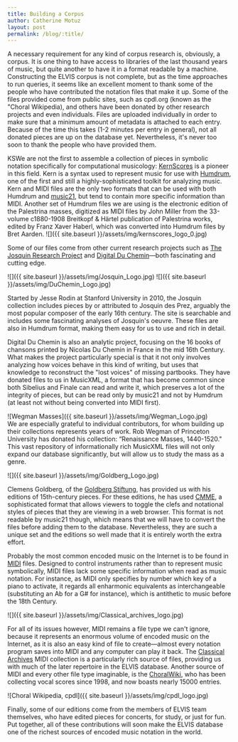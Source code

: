 ```yaml
---
title: Building a Corpus
author: Catherine Motuz
layout: post
permalink: /blog/:title/
---
```

A necessary requirement for any kind of corpus research is, obviously, a corpus. It is one thing to have access to libraries of the last thousand years of music, but quite another to have it in a format readable by a machine. Constructing the ELVIS corpus is not complete, but as the time approaches to run queries, it seems like an excellent moment to thank some of the people who have contributed the notation files that make it up. Some of the files provided come from public sites, such as cpdl.org (known as the "Choral Wikipedia), and others have been donated by other research projects and even individuals. Files are uploaded individually in order to make sure that a minimum amount of metadata is attached to each entry. Because of the time this takes (1-2 minutes per entry in general), not all donated pieces are up on the database yet. Nevertheless, it's never too soon to thank the people who have provided them.

KSWe are not the first to assemble a collection of pieces in symbolic notation specifically for computational musicology: [KernScores](http://kern.ccarh.org/) is a pioneer in this field. Kern is a syntax used to represent music for use with [Humdrum](http://www.musiccog.ohio-state.edu/Humdrum/), one of the first and still a highly-sophisticated toolkit for analyzing music. Kern and MIDI files are the only two formats that can be used with both Humdrum and [music21](http://web.mit.edu/music21/), but tend to contain more specific information than MIDI. Another set of Humdrum files we are using is the electronic edition of the Palestrina masses, digitized as MIDI files by John Miller from the 33-volume c1880-1908 Breitkopf & Härtel publication of Palestrina works, edited by Franz Xaver Haberl, which was converted into Humdrum files by Bret Aarden.
![]({{ site.baseurl }}/assets/img/kernscores_logo_0.jpg)

Some of our files come from other current research projects such as [The Josquin Research Project](http://josquin.stanford.edu/) and [Digital Du Chemin](http://duchemin.haverford.edu/)—both fascinating and cutting edge.

 ![]({{ site.baseurl }}/assets/img/Josquin_Logo.jpg)     ![]({{ site.baseurl }}/assets/img/DuChemin_Logo.jpg)

Started by Jesse Rodin at Stanford University in 2010, the Josquin collection includes pieces by or attributed to Josquin des Prez, arguably the most popular composer of the early 16th century. The site is searchable and includes some fascinating analyses of Josquin's oeuvre. These files are also in Humdrum format, making them easy for us to use and rich in detail.

Digital Du Chemin is also an analytic project, focusing on the 16 books of chansons printed by Nicolas Du Chemin in France in the mid 16th Century. What makes the project particularly special is that it not only involves analyzing how voices behave in this kind of writing, but uses that knowledge to reconstruct the "lost voices" of missing partbooks. They have donated files to us in MusicXML, a format that has become common since both Sibelius and Finale can read and write it, which preserves a lot of the integrity of pieces, but can be read only by music21 and not by Humdrum (at least not without being converted into MIDI first).

![Wegman Masses]({{ site.baseurl }}/assets/img/Wegman_Logo.jpg)  
We are especially grateful to individual contributors, for whom building up their collections represents years of work. Rob Wegman of Princeton University has donated his collection: “Renaissance Masses, 1440-1520." This vast repository of informationally rich MusicXML files will not only expand our database significantly, but will allow us to study the mass as a genre.

![]({{ site.baseurl }}/assets/img/Goldberg_Logo.jpg)

Clemens Goldberg, of the [Goldberg Stiftung](http://www.goldbergstiftung.org/), has provided us with his editions of 15th-century pieces. For these editions, he has used [CMME](http://www.cmme.org/), a sophisticated format that allows viewers to toggle the clefs and notational styles of pieces that they are viewing in a web browser. This format is not readable by music21 though, which means that we will have to convert the files before adding them to the database. Nevertheless, they are such a unique set and the editions so well made that it is entirely worth the extra effort.

Probably the most common encoded music on the Internet is to be found in [MIDI](http://www.webopedia.com/TERM/M/MIDI.html) files. Designed to control instruments rather than to represent music symbolically, MIDI files lack some specific information when read as music notation. For instance, as MIDI only specifies by number which key of a piano to activate, it regards all enharmonic equivalents as interchangeable (substituting an Ab for a G# for instance), which is antithetic to music before the 18th Century.

![]({{ site.baseurl }}/assets/img/Classical_archives_logo.jpg)

For all of its issues however, MIDI remains a file type we can't ignore, because it represents an enormous volume of encoded music on the Internet, as it is also an easy kind of file to create—almost every notation program saves into MIDI and any computer can play it back. The [Classical Archives](http://www.classicalarchives.com/) MIDI collection is a particularly rich source of files, providing us with much of the later repertoire in the ELVIS database. Another source of MIDI and every other file type imaginable, is the [ChoralWiki](http://www1.cpdl.org/), who has been collecting vocal scores since 1998, and now boasts nearly 15000 entries.

![Choral Wikipedia, cpdl]({{ site.baseurl }}/assets/img/cpdl_logo.jpg)

Finally, some of our editions come from the members of ELVIS team themselves, who have edited pieces for concerts, for study, or just for fun. Put together, all of these contributions will soon make the ELVIS database one of the richest sources of encoded music notation in the world.
